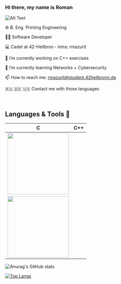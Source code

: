 ### Hi there, my name is Roman

![Alt Text](https://media.giphy.com/media/WsvLlmmjx9tnmeTPNc/giphy.gif)


⚙️ B. Eng. Printing Engineering

👨‍💻 Software Developer

💻 Cadet at 42-Heilbron - intra: rmazurit

🔭 I’m currently working on C++ exercises

🌱 I’m currently learning Networks + Cybersecurity

📫 How to reach me: rmazurit@student.42heilbronn.de 

🇷🇺 🇩🇪 🇺🇸 Contact me with those languages


<br>

## Languages & Tools 💪

|C|C++|
|:-:|:-:|
|<img style="width: 200px" src="https://upload.wikimedia.org/wikipedia/commons/thumb/1/18/C_Programming_Language.svg/1200px-C_Programming_Language.svg.png">
|<img style="width: 200px" src="https://www.google.com/search?q=c%2B%2B&tbm=isch&source=iu&ictx=1&vet=1&fir=1KenG-2N9v5pzM%252C6m9B7eSBlpnYmM%252C%252Fm%252F0jgqg%253BZ5-9vRruNcD0DM%252CwwSXOgcIm4XJsM%252C_%253B-PdxCkl47HIt9M%252Cu0BsbmvmHiCj6M%252C_%253BX6ivKy-DoER-RM%252CgBQpwcYXD6xhbM%252C_%253B_hl4IosM8ET8cM%252CAq_yWnThlo4TmM%252C_&usg=AI4_-kS4WfJ3biTy8XQDadqwo7jEogBOaQ&sa=X&ved=2ahUKEwiIrKjwnLj7AhV6gP0HHbrsBYUQ_B16BAhnEAE">|




![Anurag's GitHub stats](https://github-readme-stats.vercel.app/api?username=FVNRLS&count_private=true&show_icons=true&theme=dracula)

[![Top Langs](https://github-readme-stats.vercel.app/api/top-langs/?username=FVNRLS)](https://github.com/FVNRLS/github-readme-stats)



